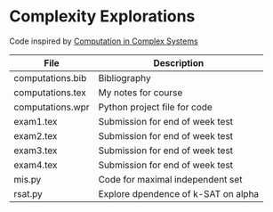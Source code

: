 # Complexity Explorations

Code inspired by [Computation in Complex Systems](https://www.complexityexplorer.org/courses/99-computation-in-complex-systems)

| File|Description|
|---------------------------|---------------------------------------------------------------------------|
|computations.bib|Bibliography|
|computations.tex|My notes for course|
|computations.wpr|Python project file for code|
|exam1.tex|Submission for end of week test|
|exam2.tex|Submission for end of week test|
|exam3.tex|Submission for end of week test|
|exam4.tex|Submission for end of week test|
|mis.py|Code for maximal independent set|
|rsat.py|Explore dpendence of k-SAT on alpha|